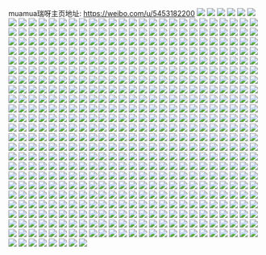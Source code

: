 muamua瑞呀主页地址: https://weibo.com/u/5453182200 
![](https://wx4.sinaimg.cn/mw2000/005X2ZNCly1h9isbuojctj31w02iohdt.jpg) 
![](https://wx4.sinaimg.cn/mw2000/005X2ZNCly1h9isbnrqhvj31v02hc7wi.jpg) 
![](https://wx4.sinaimg.cn/mw2000/005X2ZNCly1h9isbvxk11j31w02ionpd.jpg) 
![](https://wx4.sinaimg.cn/mw2000/005X2ZNCly1h9isbtkf81j32io1w0u0x.jpg) 
![](https://wx4.sinaimg.cn/mw2000/005X2ZNCly1h9isbqra9tj31pe29ukjl.jpg) 
![](https://wx4.sinaimg.cn/mw2000/005X2ZNCly1h9isbs3350j31w02ioqv5.jpg) 
![](https://wx4.sinaimg.cn/mw2000/005X2ZNCly1h8ubv9lin8j333z2bze83.jpg) 
![](https://wx4.sinaimg.cn/mw2000/005X2ZNCly1h8ubvdtwjij328i2zfnpm.jpg) 
![](https://wx4.sinaimg.cn/mw2000/005X2ZNCly1h8b138r4uuj31j32aoe81.jpg) 
![](https://wx4.sinaimg.cn/mw2000/005X2ZNCly1h8b13ail1tj31j32aohdt.jpg) 
![](https://wx4.sinaimg.cn/mw2000/005X2ZNCly1h8b13cclt3j31h027kb29.jpg) 
![](https://wx4.sinaimg.cn/mw2000/005X2ZNCly1h8b13dniczj31dg2284qp.jpg) 
![](https://wx4.sinaimg.cn/mw2000/005X2ZNCly1h8b13p1gj0j31j32aoe81.jpg) 
![](https://wx4.sinaimg.cn/mw2000/005X2ZNCly1h8b13nkk4wj31j32aob29.jpg) 
![](https://wx4.sinaimg.cn/mw2000/005X2ZNCly1h8b13iy2slj31j32ao7wh.jpg) 
![](https://wx4.sinaimg.cn/mw2000/005X2ZNCly1h8b136zpv3j31j32aonpd.jpg) 
![](https://wx4.sinaimg.cn/mw2000/005X2ZNCly1h8b13kqc9qj31j32aob29.jpg) 
![](https://wx4.sinaimg.cn/mw2000/005X2ZNCly1h8b13m6uzjj31j32ao4qp.jpg) 
![](https://wx4.sinaimg.cn/mw2000/005X2ZNCly1h8b13zasgij31j32aob29.jpg) 
![](https://wx4.sinaimg.cn/mw2000/005X2ZNCly1h8b13fed64j31j32aonpd.jpg) 
![](https://wx4.sinaimg.cn/mw2000/005X2ZNCly1h8b13h56ttj31j32aob29.jpg) 
![](https://wx4.sinaimg.cn/mw2000/005X2ZNCly1h8b13qmmmrj31j32aohdt.jpg) 
![](https://wx4.sinaimg.cn/mw2000/005X2ZNCly1h8b13s986ej31j32ao7wh.jpg) 
![](https://wx4.sinaimg.cn/mw2000/005X2ZNCly1h8b13u008sj31j32aohdt.jpg) 
![](https://wx4.sinaimg.cn/mw2000/005X2ZNCly1h8b13vouv0j31j32aohdt.jpg) 
![](https://wx4.sinaimg.cn/mw2000/005X2ZNCly1h8b13xcue3j31hu28tb29.jpg) 
![](https://wx4.sinaimg.cn/mw2000/005X2ZNCly1h8b11bxoayj31j32aohdt.jpg) 
![](https://wx4.sinaimg.cn/mw2000/005X2ZNCly1h8b11f1t52j31j32aob29.jpg) 
![](https://wx4.sinaimg.cn/mw2000/005X2ZNCly1h8b11dbtpoj31j32aoe81.jpg) 
![](https://wx4.sinaimg.cn/mw2000/005X2ZNCly1h8b117gbosj31j32aoe81.jpg) 
![](https://wx4.sinaimg.cn/mw2000/005X2ZNCly1h8b11ackoyj31bh1za1kx.jpg) 
![](https://wx4.sinaimg.cn/mw2000/005X2ZNCly1h8b11925y4j31j32aoe81.jpg) 
![](https://wx4.sinaimg.cn/mw2000/005X2ZNCly1h8b0zb2co6j31j32ao1kx.jpg) 
![](https://wx4.sinaimg.cn/mw2000/005X2ZNCly1h8b0zcwdf5j31j32ao1kx.jpg) 
![](https://wx4.sinaimg.cn/mw2000/005X2ZNCly1h8b0ze3tjxj31j32ao1kx.jpg) 
![](https://wx4.sinaimg.cn/mw2000/005X2ZNCly1h7hsu8kj0oj32io1w01ky.jpg) 
![](https://wx4.sinaimg.cn/mw2000/005X2ZNCly1h77zuzxk6kj31j32aoe81.jpg) 
![](https://wx4.sinaimg.cn/mw2000/005X2ZNCly1h77zuvqxhxj31j32aoe81.jpg) 
![](https://wx4.sinaimg.cn/mw2000/005X2ZNCly1h77zv2hza7j31j32ao0wk.jpg) 
![](https://wx4.sinaimg.cn/mw2000/005X2ZNCly1h77zv54uytj31j32aohdt.jpg) 
![](https://wx4.sinaimg.cn/mw2000/005X2ZNCly1h77zv3tphaj31ge26nu0x.jpg) 
![](https://wx4.sinaimg.cn/mw2000/005X2ZNCly1h77zv7eaukj31j32aodju.jpg) 
![](https://wx4.sinaimg.cn/mw2000/005X2ZNCly1h77zv9zvb0j31j32aoteo.jpg) 
![](https://wx4.sinaimg.cn/mw2000/005X2ZNCly1h77zv8mgddj31a01x1e81.jpg) 
![](https://wx4.sinaimg.cn/mw2000/005X2ZNCly1h77zvbdmkkj31j32ao0ys.jpg) 
![](https://wx4.sinaimg.cn/mw2000/005X2ZNCly1h77zuwvzrbj31j32aob29.jpg) 
![](https://wx4.sinaimg.cn/mw2000/005X2ZNCly1h6qt8iip7vj31j32aohdt.jpg) 
![](https://wx4.sinaimg.cn/mw2000/005X2ZNCly1h6qt8jvo80j31j32aohdt.jpg) 
![](https://wx4.sinaimg.cn/mw2000/005X2ZNCly1h6qt8vzudpj31j42andif.jpg) 
![](https://wx4.sinaimg.cn/mw2000/005X2ZNCly1h6qt8l9p6hj31j32ankjl.jpg) 
![](https://wx4.sinaimg.cn/mw2000/005X2ZNCly1h6qt8qdvvlj31j32aotaq.jpg) 
![](https://wx4.sinaimg.cn/mw2000/005X2ZNCly1h6qt8p2381j31j32aokjl.jpg) 
![](https://wx4.sinaimg.cn/mw2000/005X2ZNCly1h6qt8rkd2cj31j32aotb4.jpg) 
![](https://wx4.sinaimg.cn/mw2000/005X2ZNCly1h6qt8n9qopj31j32ao0uz.jpg) 
![](https://wx4.sinaimg.cn/mw2000/005X2ZNCly1h6qt8td52ij31j32aojtf.jpg) 
![](https://wx4.sinaimg.cn/mw2000/005X2ZNCly1h6lny00jh7j31w02iohdt.jpg) 
![](https://wx4.sinaimg.cn/mw2000/005X2ZNCly1h6lnxyjsbnj31w02ionpd.jpg) 
![](https://wx4.sinaimg.cn/mw2000/005X2ZNCly1h6lny19eakj31w02ioe81.jpg) 
![](https://wx4.sinaimg.cn/mw2000/005X2ZNCly1h6lny3s6uej31w02io79q.jpg) 
![](https://wx4.sinaimg.cn/mw2000/005X2ZNCly1h6lny2nr35j31w02io0vp.jpg) 
![](https://wx4.sinaimg.cn/mw2000/005X2ZNCly1h6lny52oglj31w02iohdt.jpg) 
![](https://wx4.sinaimg.cn/mw2000/005X2ZNCly1h6kl8txk6lj32dr36adl7.jpg) 
![](https://wx4.sinaimg.cn/mw2000/005X2ZNCly1h6kl8vvyvej32dr36agrh.jpg) 
![](https://wx4.sinaimg.cn/mw2000/005X2ZNCly1h6kl8y5n35j32dr36ax6q.jpg) 
![](https://wx4.sinaimg.cn/mw2000/005X2ZNCly1h6kl8rvtmrj32dr36awzk.jpg) 
![](https://wx4.sinaimg.cn/mw2000/005X2ZNCly1h6kl90te2yj32dr36aqv7.jpg) 
![](https://wx4.sinaimg.cn/mw2000/005X2ZNCly1h6kl93fx9cj32dr36ax6r.jpg) 
![](https://wx4.sinaimg.cn/mw2000/005X2ZNCly1h6kl94u8yzj31p829ngol.jpg) 
![](https://wx4.sinaimg.cn/mw2000/005X2ZNCly1h6kl964ym5j31w02iodio.jpg) 
![](https://wx4.sinaimg.cn/mw2000/005X2ZNCly1h6kl9793ftj32io1w07wh.jpg) 
![](https://wx4.sinaimg.cn/mw2000/005X2ZNCly1h6j6aw5vksj31hc0u0kd7.jpg) 
![](https://wx4.sinaimg.cn/mw2000/005X2ZNCly1h6j6avugw5j314l0mu0zw.jpg) 
![](https://wx4.sinaimg.cn/mw2000/005X2ZNCly1h6j6awfz00j31cl0rcthj.jpg) 
![](https://wx4.sinaimg.cn/mw2000/005X2ZNCly1h6j6awqvuxj317h0s2h16.jpg) 
![](https://wx4.sinaimg.cn/mw2000/005X2ZNCly1h65yo49jqjj30u014040t.jpg) 
![](https://wx4.sinaimg.cn/mw2000/005X2ZNCly1h65yo69pxnj30u0140gna.jpg) 
![](https://wx4.sinaimg.cn/mw2000/005X2ZNCly1h65yo4vtjnj30u0140tb5.jpg) 
![](https://wx4.sinaimg.cn/mw2000/005X2ZNCly1h65yo5brscj30u0140gq8.jpg) 
![](https://wx4.sinaimg.cn/mw2000/005X2ZNCly1h65yo399c7j30u0140q7i.jpg) 
![](https://wx4.sinaimg.cn/mw2000/005X2ZNCly1h65yo5qjtnj30u0140t9v.jpg) 
![](https://wx4.sinaimg.cn/mw2000/005X2ZNCly1h5v1e29be7j31sc2dshdu.jpg) 
![](https://wx4.sinaimg.cn/mw2000/005X2ZNCly1h5v1dqiohbj32ai3204qs.jpg) 
![](https://wx4.sinaimg.cn/mw2000/005X2ZNCly1h5v1djx5bqj32d935s1kz.jpg) 
![](https://wx4.sinaimg.cn/mw2000/005X2ZNCly1h5v1doccmjj32dc35sqv7.jpg) 
![](https://wx4.sinaimg.cn/mw2000/005X2ZNCly1h5v1dmxhdej32c0340qv9.jpg) 
![](https://wx4.sinaimg.cn/mw2000/005X2ZNCly1h5v1dgf9mfj32dd35se83.jpg) 
![](https://wx4.sinaimg.cn/mw2000/005X2ZNCly1h5v1dtblz4j32c0340x6r.jpg) 
![](https://wx4.sinaimg.cn/mw2000/005X2ZNCly1h5l0zlvlsij30yi22oqts.jpg) 
![](https://wx4.sinaimg.cn/mw2000/005X2ZNCly1h5b0nbr4i6j32c0340hdx.jpg) 
![](https://wx4.sinaimg.cn/mw2000/005X2ZNCly1h5b0np25s8j32c0340b2d.jpg) 
![](https://wx4.sinaimg.cn/mw2000/005X2ZNCly1h5b0neql58j32c03404qt.jpg) 
![](https://wx4.sinaimg.cn/mw2000/005X2ZNCly1h5b0nlygknj32dc35snpg.jpg) 
![](https://wx4.sinaimg.cn/mw2000/005X2ZNCly1h5b0o0tlzhj32c03401l0.jpg) 
![](https://wx4.sinaimg.cn/mw2000/005X2ZNCly1h5b0ni5uxqj32dc35sqv8.jpg) 
![](https://wx4.sinaimg.cn/mw2000/005X2ZNCly1h5b0nv98p4j32c0340qv9.jpg) 
![](https://wx4.sinaimg.cn/mw2000/005X2ZNCly1h5b0ny38rdj32c0340kjp.jpg) 
![](https://wx4.sinaimg.cn/mw2000/005X2ZNCly1h5b0nrzxetj32c0340b2d.jpg) 
![](https://wx4.sinaimg.cn/mw2000/005X2ZNCly1h4ypovda20j31zl2zd1ky.jpg) 
![](https://wx4.sinaimg.cn/mw2000/005X2ZNCly1h4ypozjfc6j323w35s7wi.jpg) 
![](https://wx4.sinaimg.cn/mw2000/005X2ZNCly1h4ypotjka7j31vq2tj1ky.jpg) 
![](https://wx4.sinaimg.cn/mw2000/005X2ZNCly1h4yppeug1ej323w35snpe.jpg) 
![](https://wx4.sinaimg.cn/mw2000/005X2ZNCly1h4ypopt8f9j323w35sb2a.jpg) 
![](https://wx4.sinaimg.cn/mw2000/005X2ZNCly1h4yppusb5sj323w35skjm.jpg) 
![](https://wx4.sinaimg.cn/mw2000/005X2ZNCly1h4yppbuv01j323w35snpe.jpg) 
![](https://wx4.sinaimg.cn/mw2000/005X2ZNCly1h4ypoxjq8nj323w35skjm.jpg) 
![](https://wx4.sinaimg.cn/mw2000/005X2ZNCly1h4ypq8qn4uj323w35snpe.jpg) 
![](https://wx4.sinaimg.cn/mw2000/005X2ZNCly1h44hjm299rj32c0340hdv.jpg) 
![](https://wx4.sinaimg.cn/mw2000/005X2ZNCly1h44hjuknnzj32c03407wj.jpg) 
![](https://wx4.sinaimg.cn/mw2000/005X2ZNCly1h44hjsjudpj32c03401l0.jpg) 
![](https://wx4.sinaimg.cn/mw2000/005X2ZNCly1h44hjyamnwj32c0340e83.jpg) 
![](https://wx4.sinaimg.cn/mw2000/005X2ZNCly1h44hjp9g4rj32c033yx6r.jpg) 
![](https://wx4.sinaimg.cn/mw2000/005X2ZNCly1h44hk4gha0j32c0340b2b.jpg) 
![](https://wx4.sinaimg.cn/mw2000/005X2ZNCly1h44hk6u25kj32c0340hdu.jpg) 
![](https://wx4.sinaimg.cn/mw2000/005X2ZNCly1h44hk1hvyfj32c0340hdw.jpg) 
![](https://wx4.sinaimg.cn/mw2000/005X2ZNCly1h44hk8fcw8j32c0340e82.jpg) 
![](https://wx4.sinaimg.cn/mw2000/005X2ZNCly1h1jknogvmvj32c03404qt.jpg) 
![](https://wx4.sinaimg.cn/mw2000/005X2ZNCly1h1jknqy5obj32c0340u10.jpg) 
![](https://wx4.sinaimg.cn/mw2000/005X2ZNCly1h1jkntcyg6j32c0340u10.jpg) 
![](https://wx4.sinaimg.cn/mw2000/005X2ZNCly1h1jknvpb8uj32c0340u10.jpg) 
![](https://wx4.sinaimg.cn/mw2000/005X2ZNCly1h0ywqmk227j323g3551kz.jpg) 
![](https://wx4.sinaimg.cn/mw2000/005X2ZNCly1h0ywqoq1e9j322w34aqv6.jpg) 
![](https://wx4.sinaimg.cn/mw2000/005X2ZNCly1h0c7hfmngvj323w35sb2a.jpg) 
![](https://wx4.sinaimg.cn/mw2000/005X2ZNCly1h0c7hh67drj323w35s4qq.jpg) 
![](https://wx4.sinaimg.cn/mw2000/005X2ZNCly1h0c7hpr6lwj322c33g4qq.jpg) 
![](https://wx4.sinaimg.cn/mw2000/005X2ZNCly1h0c7hkd75zj323w35s7wi.jpg) 
![](https://wx4.sinaimg.cn/mw2000/005X2ZNCly1h0c7hmb3vfj323w35skjm.jpg) 
![](https://wx4.sinaimg.cn/mw2000/005X2ZNCly1h0c7ho7hkwj323w35se82.jpg) 
![](https://wx4.sinaimg.cn/mw2000/005X2ZNCly1h0c7hrc8eej323w35su0x.jpg) 
![](https://wx4.sinaimg.cn/mw2000/005X2ZNCly1h0c7ht611wj323w35s1ky.jpg) 
![](https://wx4.sinaimg.cn/mw2000/005X2ZNCly1h0c7huwmg0j323w35s1ky.jpg) 
![](https://wx4.sinaimg.cn/mw2000/005X2ZNCly1gyi2r9j34nj30yi22o1kx.jpg) 
![](https://wx4.sinaimg.cn/mw2000/005X2ZNCly1gyi2ra3rwhj30yi22oawj.jpg) 
![](https://wx4.sinaimg.cn/mw2000/005X2ZNCly1gx907cyiqkj31s60u0qag.jpg) 
![](https://wx4.sinaimg.cn/mw2000/005X2ZNCly1gvozgnix3cj62c0340hdu02.jpg) 
![](https://wx4.sinaimg.cn/mw2000/005X2ZNCly1gvozj8b61oj62c0340qv602.jpg) 
![](https://wx4.sinaimg.cn/mw2000/005X2ZNCly1gvozhfnab8j62c0340npi02.jpg) 
![](https://wx4.sinaimg.cn/mw2000/005X2ZNCly1gvozhs6s31j62c0340x6q02.jpg) 
![](https://wx4.sinaimg.cn/mw2000/005X2ZNCly1gvozki93xsj62c03401kz02.jpg) 
![](https://wx4.sinaimg.cn/mw2000/005X2ZNCly1gvozir9b7dj62c0340x6q02.jpg) 
![](https://wx4.sinaimg.cn/mw2000/005X2ZNCly1gvozjofgr3j62c03404qr02.jpg) 
![](https://wx4.sinaimg.cn/mw2000/005X2ZNCly1gvozi54mo4j629y31ae8202.jpg) 
![](https://wx4.sinaimg.cn/mw2000/005X2ZNCly1gvozkbtcnnj62c03404qr02.jpg) 
![](https://wx4.sinaimg.cn/mw2000/005X2ZNCly1gvozjy0485j62c03401kz02.jpg) 
![](https://wx4.sinaimg.cn/mw2000/005X2ZNCly1gvozg3dfxij61es1vo4a502.jpg) 
![](https://wx4.sinaimg.cn/mw2000/005X2ZNCly1gvozg17z06j61es1vonkr02.jpg) 
![](https://wx4.sinaimg.cn/mw2000/005X2ZNCly1gvozg4hmv4j61es1vogsf02.jpg) 
![](https://wx4.sinaimg.cn/mw2000/005X2ZNCly1gvozehhmefj62c0340kjn02.jpg) 
![](https://wx4.sinaimg.cn/mw2000/005X2ZNCly1gvozesmwe8j62c0340hdv02.jpg) 
![](https://wx4.sinaimg.cn/mw2000/005X2ZNCly1gvozflihunj62c0340hdv02.jpg) 
![](https://wx4.sinaimg.cn/mw2000/005X2ZNCly1gvozfuzc5kj61es1votu702.jpg) 
![](https://wx4.sinaimg.cn/mw2000/005X2ZNCly1gvozf5sxtnj62c0340e8302.jpg) 
![](https://wx4.sinaimg.cn/mw2000/005X2ZNCly1gvozfqnmr3j61es1vottu02.jpg) 
![](https://wx4.sinaimg.cn/mw2000/005X2ZNCly1gvozfno6pxj61es1vok1j02.jpg) 
![](https://wx4.sinaimg.cn/mw2000/005X2ZNCly1gvozg7jx2yj61es1vo1e302.jpg) 
![](https://wx4.sinaimg.cn/mw2000/005X2ZNCly1gvelcvdupaj60u01s6n8x02.jpg) 
![](https://wx4.sinaimg.cn/mw2000/005X2ZNCly1gvbcwas3x6j60u012hq8802.jpg) 
![](https://wx4.sinaimg.cn/mw2000/005X2ZNCly1gv9awlx1cfj60u01s67a602.jpg) 
![](https://wx4.sinaimg.cn/mw2000/005X2ZNCly1gv9awca8i7j60ot1ectea02.jpg) 
![](https://wx4.sinaimg.cn/mw2000/005X2ZNCly1gv3mpsg127j60rh0pqdjt02.jpg) 
![](https://wx4.sinaimg.cn/mw2000/005X2ZNCly1gv3mpurxk4j60oe0npwj602.jpg) 
![](https://wx4.sinaimg.cn/mw2000/005X2ZNCly1guwnk9o3izj612w1fue3o02.jpg) 
![](https://wx4.sinaimg.cn/mw2000/005X2ZNCly1guwnl0fjhlj62c0340b2b02.jpg) 
![](https://wx4.sinaimg.cn/mw2000/005X2ZNCly1guwnls7ldbj61rq2cye8202.jpg) 
![](https://wx4.sinaimg.cn/mw2000/005X2ZNCly1guwnkn9aa1j62c0340hdv02.jpg) 
![](https://wx4.sinaimg.cn/mw2000/005X2ZNCly1guwnlh1adpj61es1voe8102.jpg) 
![](https://wx4.sinaimg.cn/mw2000/005X2ZNCly1guwnlbfan3j62c0340e8302.jpg) 
![](https://wx4.sinaimg.cn/mw2000/005X2ZNCly1guwnm164ilj31nq27n1ky.jpg) 
![](https://wx4.sinaimg.cn/mw2000/005X2ZNCly1guwnkq0y3vj60wv17th4102.jpg) 
![](https://wx4.sinaimg.cn/mw2000/005X2ZNCly1gukxtbdlzzj60qi1bldm502.jpg) 
![](https://wx4.sinaimg.cn/mw2000/005X2ZNCly1gujxp8y967j623y35se8102.jpg) 
![](https://wx4.sinaimg.cn/mw2000/005X2ZNCly1gujxpejqwgj623y35s7wh02.jpg) 
![](https://wx4.sinaimg.cn/mw2000/005X2ZNCly1gujxpgqfroj621631mb2902.jpg) 
![](https://wx4.sinaimg.cn/mw2000/005X2ZNCly1gujxpbn4fdj323y35s4qp.jpg) 
![](https://wx4.sinaimg.cn/mw2000/005X2ZNCly1gujxoxaf99j61vv2to4qp02.jpg) 
![](https://wx4.sinaimg.cn/mw2000/005X2ZNCly1gujxojw1ecj623y35snpd02.jpg) 
![](https://wx4.sinaimg.cn/mw2000/005X2ZNCly1gujxoptjj2j623y35sx6p02.jpg) 
![](https://wx4.sinaimg.cn/mw2000/005X2ZNCly1gujxosginmj61w52u4hdt02.jpg) 
![](https://wx4.sinaimg.cn/mw2000/005X2ZNCly1gujxov3xnhj61yp2xyqv502.jpg) 
![](https://wx4.sinaimg.cn/mw2000/005X2ZNCly1gujxoeprtaj623y35sx6p02.jpg) 
![](https://wx4.sinaimg.cn/mw2000/005X2ZNCly1gujxobnhmmj335s23ynpd.jpg) 
![](https://wx4.sinaimg.cn/mw2000/005X2ZNCly1gujxohlc2pj623y35s1ky02.jpg) 
![](https://wx4.sinaimg.cn/mw2000/005X2ZNCly1gujxo8t6whj622e35sx6u02.jpg) 
![](https://wx4.sinaimg.cn/mw2000/005X2ZNCly1gujxp09t2fj623y35snpd02.jpg) 
![](https://wx4.sinaimg.cn/mw2000/005X2ZNCly1gujxp48ig0j623y35sqv502.jpg) 
![](https://wx4.sinaimg.cn/mw2000/005X2ZNCly1gujxp68j9nj61l526xkeo02.jpg) 
![](https://wx4.sinaimg.cn/mw2000/005X2ZNCly1gujxolsf8ij61v02se7wh02.jpg) 
![](https://wx4.sinaimg.cn/mw2000/005X2ZNCly1gujxp7g1bhj61p02jf1kx02.jpg) 
![](https://wx4.sinaimg.cn/mw2000/005X2ZNCly1gudued1ns5j623y35snpe02.jpg) 
![](https://wx4.sinaimg.cn/mw2000/005X2ZNCly1gudue7nbyrj623y35s7wi02.jpg) 
![](https://wx4.sinaimg.cn/mw2000/005X2ZNCly1gudue2mq8sj623y35su0y02.jpg) 
![](https://wx4.sinaimg.cn/mw2000/005X2ZNCly1gudueoe6g6j623y35su0x02.jpg) 
![](https://wx4.sinaimg.cn/mw2000/005X2ZNCly1gudueitrftj623y35sx6p02.jpg) 
![](https://wx4.sinaimg.cn/mw2000/005X2ZNCly1gudueqv9fuj61r02me7wh02.jpg) 
![](https://wx4.sinaimg.cn/mw2000/005X2ZNCly1gu6s40tiktj60u01s615302.jpg) 
![](https://wx4.sinaimg.cn/mw2000/005X2ZNCly1gtvn08m1s9j62g01mo1kx02.jpg) 
![](https://wx4.sinaimg.cn/mw2000/005X2ZNCly1gtvn09r5brj62mq1r67wh02.jpg) 
![](https://wx4.sinaimg.cn/mw2000/005X2ZNCly1gtvn0b5pecj62su1v8b2902.jpg) 
![](https://wx4.sinaimg.cn/mw2000/005X2ZNCly1gtvn0lhpfkj31vc2t2b29.jpg) 
![](https://wx4.sinaimg.cn/mw2000/005X2ZNCly1gtvn0cq7n9j62yq1z4kjl02.jpg) 
![](https://wx4.sinaimg.cn/mw2000/005X2ZNCly1gtvn0vxrnrj61py2kyb2902.jpg) 
![](https://wx4.sinaimg.cn/mw2000/005X2ZNCly1gtvn0fzs8wj62ya1yukjl02.jpg) 
![](https://wx4.sinaimg.cn/mw2000/005X2ZNCly1gtvn0hef3hj62qo1tsb2902.jpg) 
![](https://wx4.sinaimg.cn/mw2000/005X2ZNCly1gtvn0muqiij62nk1rob2902.jpg) 
![](https://wx4.sinaimg.cn/mw2000/005X2ZNCly1gtvn0ipbskj62uy1wme8102.jpg) 
![](https://wx4.sinaimg.cn/mw2000/005X2ZNCly1gtvn0jrk7hj62h41ne1kx02.jpg) 
![](https://wx4.sinaimg.cn/mw2000/005X2ZNCly1gtvn0ob1fwj62u21w0b2902.jpg) 
![](https://wx4.sinaimg.cn/mw2000/005X2ZNCly1gtvn0pto7qj62z01zchdt02.jpg) 
![](https://wx4.sinaimg.cn/mw2000/005X2ZNCly1gtvn0e5vuhj62y61ysnpd02.jpg) 
![](https://wx4.sinaimg.cn/mw2000/005X2ZNCly1gtvn0t4shmj62v01wokjl02.jpg) 
![](https://wx4.sinaimg.cn/mw2000/005X2ZNCly1gtvn0ug59cj62q41teb2902.jpg) 
![](https://wx4.sinaimg.cn/mw2000/005X2ZNCly1gtvn0xp5ofj631o212qv502.jpg) 
![](https://wx4.sinaimg.cn/mw2000/005X2ZNCly1gtvn0rja6nj62vy1xae8102.jpg) 
![](https://wx4.sinaimg.cn/mw2000/005X2ZNCly1gtt56igte6j635s23yqvd02.jpg) 
![](https://wx4.sinaimg.cn/mw2000/005X2ZNCly1gtt55yh5smj623y35su0y02.jpg) 
![](https://wx4.sinaimg.cn/mw2000/005X2ZNCly1gtt560nl45j623y35snpf02.jpg) 
![](https://wx4.sinaimg.cn/mw2000/005X2ZNCly1gtt56auwaej623y35sqv702.jpg) 
![](https://wx4.sinaimg.cn/mw2000/005X2ZNCly1gtt56ea197j622p33xu0y02.jpg) 
![](https://wx4.sinaimg.cn/mw2000/005X2ZNCly1gtt567tms6j623x35rnpl02.jpg) 
![](https://wx4.sinaimg.cn/mw2000/005X2ZNCly1gtt03irijzj60u02be12f02.jpg) 
![](https://wx4.sinaimg.cn/mw2000/005X2ZNCly1gtqrlgcc7bj623y35sx6p02.jpg) 
![](https://wx4.sinaimg.cn/mw2000/005X2ZNCly1gtqrlil6i7j623y35sx6p02.jpg) 
![](https://wx4.sinaimg.cn/mw2000/005X2ZNCly1gtqrlkavq9j623y35su0x02.jpg) 
![](https://wx4.sinaimg.cn/mw2000/005X2ZNCly1gtqrlm5sh3j623y35su0x02.jpg) 
![](https://wx4.sinaimg.cn/mw2000/005X2ZNCly1gtqrlo9jqej623y35snpd02.jpg) 
![](https://wx4.sinaimg.cn/mw2000/005X2ZNCly1gtqrlpo95rj623y35su0x02.jpg) 
![](https://wx4.sinaimg.cn/mw2000/005X2ZNCly1gtqrlr5kwoj623y35sqv502.jpg) 
![](https://wx4.sinaimg.cn/mw2000/005X2ZNCly1gtqrlspc4rj623y35su0x02.jpg) 
![](https://wx4.sinaimg.cn/mw2000/005X2ZNCly1gtqrlu9p9gj623y35su0x02.jpg) 
![](https://wx4.sinaimg.cn/mw2000/005X2ZNCly1gtqrlw95nnj623y35sqv502.jpg) 
![](https://wx4.sinaimg.cn/mw2000/005X2ZNCly1gtqrlzqrxbj623y35sb2a02.jpg) 
![](https://wx4.sinaimg.cn/mw2000/005X2ZNCly1gtqrlxla0xj623y35shdt02.jpg) 
![](https://wx4.sinaimg.cn/mw2000/005X2ZNCly1gtqrm1iahyj623y35s7wi02.jpg) 
![](https://wx4.sinaimg.cn/mw2000/005X2ZNCly1gtqrm6plhjj623y35skjl02.jpg) 
![](https://wx4.sinaimg.cn/mw2000/005X2ZNCly1gtqrm3y8hej623y35sx6p02.jpg) 
![](https://wx4.sinaimg.cn/mw2000/005X2ZNCly1gtotezecfvj623y35s4qq02.jpg) 
![](https://wx4.sinaimg.cn/mw2000/005X2ZNCly1gtot96aoc3j60u01s6n4j02.jpg) 
![](https://wx4.sinaimg.cn/mw2000/005X2ZNCly1gtfps9uccdj61fg28g4iv02.jpg) 
![](https://wx4.sinaimg.cn/mw2000/005X2ZNCly1gtfpsai99yj61fr27g1au02.jpg) 
![](https://wx4.sinaimg.cn/mw2000/005X2ZNCly1gtfpsbwfo5j61d6278tor02.jpg) 
![](https://wx4.sinaimg.cn/mw2000/005X2ZNCly1gtfpsb9vxgj61gb1y2h0c02.jpg) 
![](https://wx4.sinaimg.cn/mw2000/005X2ZNCly1gtfpsdc2r6j61t22sb7vh02.jpg) 
![](https://wx4.sinaimg.cn/mw2000/005X2ZNCly1gtfpsj6hfyj61i92exqv502.jpg) 
![](https://wx4.sinaimg.cn/mw2000/005X2ZNCly1gtfaaa91muj60u01s6n4d02.jpg) 
![](https://wx4.sinaimg.cn/mw2000/005X2ZNCly1gtfaaanpu6j60u01s6dnd02.jpg) 
![](https://wx4.sinaimg.cn/mw2000/005X2ZNCly1gtfaab4za7j60u01s647f02.jpg) 
![](https://wx4.sinaimg.cn/mw2000/005X2ZNCly1gtfaabk38zj60u01s611d02.jpg) 
![](https://wx4.sinaimg.cn/mw2000/005X2ZNCly1gsxoo1w91uj30u01s6dps.jpg) 
![](https://wx4.sinaimg.cn/mw2000/005X2ZNCly1gsnosj8bi3j30u01t0qba.jpg) 
![](https://wx4.sinaimg.cn/mw2000/005X2ZNCly1gsnosjuha6j30u05234q4.jpg) 
![](https://wx4.sinaimg.cn/mw2000/005X2ZNCly1gshhw26r5ej30qo0knq48.jpg) 
![](https://wx4.sinaimg.cn/mw2000/005X2ZNCly1gshhw2kpk7j30ql182dkv.jpg) 
![](https://wx4.sinaimg.cn/mw2000/005X2ZNCly1gsb8yki45rj30u01s6tj8.jpg) 
![](https://wx4.sinaimg.cn/mw2000/005X2ZNCly1gs7huwt4fpj30u01s64jd.jpg) 
![](https://wx4.sinaimg.cn/mw2000/005X2ZNCly1gs2eiffjx9j30u01s616v.jpg) 
![](https://wx4.sinaimg.cn/mw2000/005X2ZNCly1grzm8da1onj30u01s6109.jpg) 
![](https://wx4.sinaimg.cn/mw2000/005X2ZNCly1grygxl0mp0j30hn0puq50.jpg) 
![](https://wx4.sinaimg.cn/mw2000/005X2ZNCly1gryg79c2gjj30xh1ai48e.jpg) 
![](https://wx4.sinaimg.cn/mw2000/005X2ZNCly1gryg7j7j4qj32dc35sb2d.jpg) 
![](https://wx4.sinaimg.cn/mw2000/005X2ZNCly1gryga6qv05j31zr3097wj.jpg) 
![](https://wx4.sinaimg.cn/mw2000/005X2ZNCly1grygahg61sj32dc35sqv8.jpg) 
![](https://wx4.sinaimg.cn/mw2000/005X2ZNCly1gry0nsu05wj30u01hc7uq.jpg) 
![](https://wx4.sinaimg.cn/mw2000/005X2ZNCly1grxz002p2qj30u01s6qle.jpg) 
![](https://wx4.sinaimg.cn/mw2000/005X2ZNCly1grxz01055rj30u01s67g5.jpg) 
![](https://wx4.sinaimg.cn/mw2000/005X2ZNCly1grtvlo1hm1j30qo0lsju5.jpg) 
![](https://wx4.sinaimg.cn/mw2000/005X2ZNCly1grlp4gjym6j32c0340hdy.jpg) 
![](https://wx4.sinaimg.cn/mw2000/005X2ZNCly1grlp5bmas0j32c03404qs.jpg) 
![](https://wx4.sinaimg.cn/mw2000/005X2ZNCly1grlp5zasegj32c0340kjo.jpg) 
![](https://wx4.sinaimg.cn/mw2000/005X2ZNCly1grlnyd46ccj30va0hmwnv.jpg) 
![](https://wx4.sinaimg.cn/mw2000/005X2ZNCly1grbavdv4iej30u01s6gw8.jpg) 
![](https://wx4.sinaimg.cn/mw2000/005X2ZNCly1gr665ccaegj61641gub2902.jpg) 
![](https://wx4.sinaimg.cn/mw2000/005X2ZNCly1gr6645ubjwj32dc35shdw.jpg) 
![](https://wx4.sinaimg.cn/mw2000/005X2ZNCly1gr5iqq8cz0j30nk1ecdmd.jpg) 
![](https://wx4.sinaimg.cn/mw2000/005X2ZNCly1gr376sl5fej30u02dfarl.jpg) 
![](https://wx4.sinaimg.cn/mw2000/005X2ZNCly1gqxgb69ogej31jk20xnpd.jpg) 
![](https://wx4.sinaimg.cn/mw2000/005X2ZNCly1gqxgbapm65j31jk1jkb29.jpg) 
![](https://wx4.sinaimg.cn/mw2000/005X2ZNCly1gqxgbe5gnlj31jk1jj7wh.jpg) 
![](https://wx4.sinaimg.cn/mw2000/005X2ZNCly1gqrlzri48aj339c4cghdv.jpg) 
![](https://wx4.sinaimg.cn/mw2000/005X2ZNCly1gqqis4zky9j30f0313dp2.jpg) 
![](https://wx4.sinaimg.cn/mw2000/005X2ZNCly1gqoyx51tuvj30u01s6jwk.jpg) 
![](https://wx4.sinaimg.cn/mw2000/005X2ZNCly1gqowgb6hpxj30u01s6au0.jpg) 
![](https://wx4.sinaimg.cn/mw2000/005X2ZNCly1gqgo3f3wf1j30qo0aa75b.jpg) 
![](https://wx4.sinaimg.cn/mw2000/005X2ZNCly1gqgo3eput2j30qo0pctbx.jpg) 
![](https://wx4.sinaimg.cn/mw2000/005X2ZNCly1gqg1vmpwmgj30qo0aw75j.jpg) 
![](https://wx4.sinaimg.cn/mw2000/005X2ZNCly1gqg1wm04e1j30qo07g74z.jpg) 
![](https://wx4.sinaimg.cn/mw2000/005X2ZNCly1gqg1wybofbj30k00mnglz.jpg) 
![](https://wx4.sinaimg.cn/mw2000/005X2ZNCly1gqebpfno51j30sg0sgdkn.jpg) 
![](https://wx4.sinaimg.cn/mw2000/005X2ZNCly1gqebpi4ovvj31401hce81.jpg) 
![](https://wx4.sinaimg.cn/mw2000/005X2ZNCly1gqc9m241vhj30qn13w77o.jpg) 
![](https://wx4.sinaimg.cn/mw2000/005X2ZNCly1gqc9mo9intj30qo0dejs8.jpg) 
![](https://wx4.sinaimg.cn/mw2000/005X2ZNCly1gqbhhcblr3j32c0340u10.jpg) 
![](https://wx4.sinaimg.cn/mw2000/005X2ZNCly1gqbhhpnbynj32c0340kjo.jpg) 
![](https://wx4.sinaimg.cn/mw2000/005X2ZNCly1gqbhi9hturj32c0340qv8.jpg) 
![](https://wx4.sinaimg.cn/mw2000/005X2ZNCly1gqbhidf2j2j31e01w07wh.jpg) 
![](https://wx4.sinaimg.cn/mw2000/005X2ZNCly1gqbh4tqxqbj32c0340qv8.jpg) 
![](https://wx4.sinaimg.cn/mw2000/005X2ZNCly1gqbhiig841j31gq1tc4qp.jpg) 
![](https://wx4.sinaimg.cn/mw2000/005X2ZNCly1gqbgb2b1x7j32dc35se84.jpg) 
![](https://wx4.sinaimg.cn/mw2000/005X2ZNCly1gqbgfefivtj32dc35snpg.jpg) 
![](https://wx4.sinaimg.cn/mw2000/005X2ZNCly1gqbgbm5mtfj32dc35se84.jpg) 
![](https://wx4.sinaimg.cn/mw2000/005X2ZNCly1gqbgcf79nkj32dc35sqv8.jpg) 
![](https://wx4.sinaimg.cn/mw2000/005X2ZNCly1gqbgzz7tdoj32dc35sx6s.jpg) 
![](https://wx4.sinaimg.cn/mw2000/005X2ZNCly1gqbgdafue2j32dc35skjo.jpg) 
![](https://wx4.sinaimg.cn/mw2000/005X2ZNCly1gqbgep07faj32dc35se84.jpg) 
![](https://wx4.sinaimg.cn/mw2000/005X2ZNCly1gqbgh4mhz6j32dc35s4qs.jpg) 
![](https://wx4.sinaimg.cn/mw2000/005X2ZNCly1gqbgzjw19xj31zr3097wj.jpg) 
![](https://wx4.sinaimg.cn/mw2000/005X2ZNCly1gqbgdx88o0j32dc35sqv8.jpg) 
![](https://wx4.sinaimg.cn/mw2000/005X2ZNCly1gqbgg0pcf0j32dc35su10.jpg) 
![](https://wx4.sinaimg.cn/mw2000/005X2ZNCly1gqbh0g43oaj32dc35sb2d.jpg) 
![](https://wx4.sinaimg.cn/mw2000/005X2ZNCly1gqbffqcc1wj32dc35sb2c.jpg) 
![](https://wx4.sinaimg.cn/mw2000/005X2ZNCly1gqbfgzywnaj32dc35sb2c.jpg) 
![](https://wx4.sinaimg.cn/mw2000/005X2ZNCly1gqbfgggy2kj32dc35se84.jpg) 
![](https://wx4.sinaimg.cn/mw2000/005X2ZNCly1gq9oaxygzcj30u01s6tvc.jpg) 
![](https://wx4.sinaimg.cn/mw2000/005X2ZNCly1gq9ob18jsyj30u01s6x16.jpg) 
![](https://wx4.sinaimg.cn/mw2000/005X2ZNCly1gq9ob3cy0kj30u01s61f3.jpg) 
![](https://wx4.sinaimg.cn/mw2000/005X2ZNCly1gq9ob58jhbj30u01s61dr.jpg) 
![](https://wx4.sinaimg.cn/mw2000/005X2ZNCly1gq9n4qboz1j30u01s6wrv.jpg) 
![](https://wx4.sinaimg.cn/mw2000/005X2ZNCly1gq4grinljsj31og2ioe82.jpg) 
![](https://wx4.sinaimg.cn/mw2000/005X2ZNCly1gq4gruu7bbj31og2io7wi.jpg) 
![](https://wx4.sinaimg.cn/mw2000/005X2ZNCly1gq4gsapp58j31og2ioe82.jpg) 
![](https://wx4.sinaimg.cn/mw2000/005X2ZNCly1gq4gsnxj99j31og2ionpd.jpg) 
![](https://wx4.sinaimg.cn/mw2000/005X2ZNCly1gq39jh8kruj32c03407wm.jpg) 
![](https://wx4.sinaimg.cn/mw2000/005X2ZNCly1gq39julovhj32bz33zqv9.jpg) 
![](https://wx4.sinaimg.cn/mw2000/005X2ZNCly1gq39k7g6hqj32c03407wm.jpg) 
![](https://wx4.sinaimg.cn/mw2000/005X2ZNCly1gq39kl9uxbj32bz3407wm.jpg) 
![](https://wx4.sinaimg.cn/mw2000/005X2ZNCly1gq39j1daabj31n723qe82.jpg) 
![](https://wx4.sinaimg.cn/mw2000/005X2ZNCly1gq39l0k73qj32c03404qu.jpg) 
![](https://wx4.sinaimg.cn/mw2000/005X2ZNCly1gq252o0qqrj30qo0towhm.jpg) 
![](https://wx4.sinaimg.cn/mw2000/005X2ZNCly1gq252pab2jj30qo1aqjvu.jpg) 
![](https://wx4.sinaimg.cn/mw2000/005X2ZNCly1gq252qg7rkj30qo0limzq.jpg) 
![](https://wx4.sinaimg.cn/mw2000/005X2ZNCly1gq1yxc7xkqj30u01s6aky.jpg) 
![](https://wx4.sinaimg.cn/mw2000/005X2ZNCly1gpzajsgdjnj30qo03umxh.jpg) 
![](https://wx4.sinaimg.cn/mw2000/005X2ZNCly1gpzakg20jsj30ql0jo413.jpg) 
![](https://wx4.sinaimg.cn/mw2000/005X2ZNCly1gpypkzw0juj30u00cgq4z.jpg) 
![](https://wx4.sinaimg.cn/mw2000/005X2ZNCly1gpymimsz7sj31hp2ga7wj.jpg) 
![](https://wx4.sinaimg.cn/mw2000/005X2ZNCly1gpvc35p1l7j30qo0r576q.jpg) 
![](https://wx4.sinaimg.cn/mw2000/005X2ZNCly1gpva7eh1m8j30u01s6nem.jpg) 
![](https://wx4.sinaimg.cn/mw2000/005X2ZNCly1gptxy09j4lj30qo0p740g.jpg) 
![](https://wx4.sinaimg.cn/mw2000/005X2ZNCly1gpstdfh0q9j30u01s6k4v.jpg) 
![](https://wx4.sinaimg.cn/mw2000/005X2ZNCly1gpslwokp6ij30u01s617t.jpg) 
![](https://wx4.sinaimg.cn/mw2000/005X2ZNCly1gpslwp72ozj30u01s6wpr.jpg) 
![](https://wx4.sinaimg.cn/mw2000/005X2ZNCly1gpsa3x8vm1j30u01s6e7q.jpg) 
![](https://wx4.sinaimg.cn/mw2000/005X2ZNCly1gpqnw80jwwj30qo1gvahl.jpg) 
![](https://wx4.sinaimg.cn/mw2000/005X2ZNCly1gpqnw9i6ydj31gm2iodmi.jpg) 
![](https://wx4.sinaimg.cn/mw2000/005X2ZNCly1gpqnwapznej30rn1magss.jpg) 
![](https://wx4.sinaimg.cn/mw2000/005X2ZNCly1gpqnwdp3x4j31d92rjts6.jpg) 
![](https://wx4.sinaimg.cn/mw2000/005X2ZNCly1gpqnwljwgcj31jk2bcu0x.jpg) 
![](https://wx4.sinaimg.cn/mw2000/005X2ZNCly1gpqnwq5ypej31gw0s4x0s.jpg) 
![](https://wx4.sinaimg.cn/mw2000/005X2ZNCly1gpqnwrlxd0j30u01hcq77.jpg) 
![](https://wx4.sinaimg.cn/mw2000/005X2ZNCly1gpqnwtseorj30u0190gv3.jpg) 
![](https://wx4.sinaimg.cn/mw2000/005X2ZNCly1gpqnwuxuhpj30mh0u00v2.jpg) 
![](https://wx4.sinaimg.cn/mw2000/005X2ZNCly1gpqnwvsvzpj30u01hegpt.jpg) 
![](https://wx4.sinaimg.cn/mw2000/005X2ZNCly1gpqnwwsu3bj30u01910xv.jpg) 
![](https://wx4.sinaimg.cn/mw2000/005X2ZNCly1gpqnwyumjej30u0140k1u.jpg) 
![](https://wx4.sinaimg.cn/mw2000/005X2ZNCly1gpqdxv0c73j31bk0oynii.jpg) 
![](https://wx4.sinaimg.cn/mw2000/005X2ZNCly1gpqdxr8w9vj31dk0o0kd2.jpg) 
![](https://wx4.sinaimg.cn/mw2000/005X2ZNCly1gpotkgsq1ej30qo19gjvy.jpg) 
![](https://wx4.sinaimg.cn/mw2000/005X2ZNCly1gpnl8see9qj30qo0l1jsy.jpg) 
![](https://wx4.sinaimg.cn/mw2000/005X2ZNCly1gpnla2hxqzj30qo0e63ze.jpg) 
![](https://wx4.sinaimg.cn/mw2000/005X2ZNCly1gpic3hxvn7j30u01s6wov.jpg) 
![](https://wx4.sinaimg.cn/mw2000/005X2ZNCly1gpic3iek2ij30u01s6n7d.jpg) 
![](https://wx4.sinaimg.cn/mw2000/005X2ZNCly1gpic3ix72aj30u01s6qd8.jpg) 
![](https://wx4.sinaimg.cn/mw2000/005X2ZNCly1gph8mv2jvij30qo0jp75t.jpg) 
![](https://wx4.sinaimg.cn/mw2000/005X2ZNCly1gp7pwcwnaqj346v2i87wj.jpg) 
![](https://wx4.sinaimg.cn/mw2000/005X2ZNCly1gp6j35eyvsj32iq2cxu0z.jpg) 
![](https://wx4.sinaimg.cn/mw2000/005X2ZNCly1gp6j36foeej32iq2cxnpe.jpg) 
![](https://wx4.sinaimg.cn/mw2000/005X2ZNCly1gp6j37hucxj31ch2iqhdu.jpg) 
![](https://wx4.sinaimg.cn/mw2000/005X2ZNCly1gp6j38jy5wj31sm2iqkjm.jpg) 
![](https://wx4.sinaimg.cn/mw2000/005X2ZNCly1gp6j3ikpb2j31s60u0wuz.jpg) 
![](https://wx4.sinaimg.cn/mw2000/005X2ZNCly1gp6j3cneshj32iq2cxhdu.jpg) 
![](https://wx4.sinaimg.cn/mw2000/005X2ZNCly1gp6j3de1gaj31ch2iq1ky.jpg) 
![](https://wx4.sinaimg.cn/mw2000/005X2ZNCly1gp6j3e7v1bj31sm2iqe82.jpg) 
![](https://wx4.sinaimg.cn/mw2000/005X2ZNCly1gp6j3fze91j31ch2iqx6p.jpg) 
![](https://wx4.sinaimg.cn/mw2000/005X2ZNCly1gp6j3gu5qhj32iq2cxkjm.jpg) 
![](https://wx4.sinaimg.cn/mw2000/005X2ZNCly1gp6j3hmkvpj31sm2iq4qq.jpg) 
![](https://wx4.sinaimg.cn/mw2000/005X2ZNCly1gp3i73sympj30u01s6dly.jpg) 
![](https://wx4.sinaimg.cn/mw2000/005X2ZNCly1gp1oqgblhij30u01s6wnm.jpg) 
![](https://wx4.sinaimg.cn/mw2000/005X2ZNCly1gou8cmhpp4j30u020vaj2.jpg) 
![](https://wx4.sinaimg.cn/mw2000/005X2ZNCly1gosg6t6n20j30u01401kx.jpg) 
![](https://wx4.sinaimg.cn/mw2000/005X2ZNCly1gosg5mxurej30qo0men27.jpg) 
![](https://wx4.sinaimg.cn/mw2000/005X2ZNCly1gosg30xz2uj32dc35shdw.jpg) 
![](https://wx4.sinaimg.cn/mw2000/005X2ZNCly1gosg3298pvj32dc35sqv7.jpg) 
![](https://wx4.sinaimg.cn/mw2000/005X2ZNCly1gosg346o9rj32dc35snpg.jpg) 
![](https://wx4.sinaimg.cn/mw2000/005X2ZNCly1gosg36it0nj32dc35sx6r.jpg) 
![](https://wx4.sinaimg.cn/mw2000/005X2ZNCly1gosg3858q1j32dc35skjp.jpg) 
![](https://wx4.sinaimg.cn/mw2000/005X2ZNCly1gosg39vr6nj32dc35skjq.jpg) 
![](https://wx4.sinaimg.cn/mw2000/005X2ZNCly1gosg3bwbrgj32dc35sx6u.jpg) 
![](https://wx4.sinaimg.cn/mw2000/005X2ZNCly1gosg3ecrepj32dc35skjq.jpg) 
![](https://wx4.sinaimg.cn/mw2000/005X2ZNCly1gosg3fvn31j32dc35skjo.jpg) 
![](https://wx4.sinaimg.cn/mw2000/005X2ZNCly1gortwtvwboj32dc35skjn.jpg) 
![](https://wx4.sinaimg.cn/mw2000/005X2ZNCly1gortx4oawsj32dc35su0z.jpg) 
![](https://wx4.sinaimg.cn/mw2000/005X2ZNCly1gortwvbuy5j32dc35s1l1.jpg) 
![](https://wx4.sinaimg.cn/mw2000/005X2ZNCly1gortwwv57xj32dc35su10.jpg) 
![](https://wx4.sinaimg.cn/mw2000/005X2ZNCly1gortxqqi6sj327g334e83.jpg) 
![](https://wx4.sinaimg.cn/mw2000/005X2ZNCly1gortxpeqivj32dc35se86.jpg) 
![](https://wx4.sinaimg.cn/mw2000/005X2ZNCly1gortwyyonyj32dc35sqv8.jpg) 
![](https://wx4.sinaimg.cn/mw2000/005X2ZNCly1gortx0xsh7j32dc35s7wk.jpg) 
![](https://wx4.sinaimg.cn/mw2000/005X2ZNCly1gortx2nxbqj32dc35se84.jpg) 
![](https://wx4.sinaimg.cn/mw2000/005X2ZNCly1gortp4bg0gj32dc35sb2e.jpg) 
![](https://wx4.sinaimg.cn/mw2000/005X2ZNCly1gortp754q2j32dc35s7wm.jpg) 
![](https://wx4.sinaimg.cn/mw2000/005X2ZNCly1gortpdwdqbj32dc35su11.jpg) 
![](https://wx4.sinaimg.cn/mw2000/005X2ZNCly1gortpblmjgj32dc35sqv9.jpg) 
![](https://wx4.sinaimg.cn/mw2000/005X2ZNCly1gortpfhsz8j32dc35skjp.jpg) 
![](https://wx4.sinaimg.cn/mw2000/005X2ZNCly1gortp9rxacj31401hcb29.jpg) 
![](https://wx4.sinaimg.cn/mw2000/005X2ZNCly1gortp8y44tj32dc35shdx.jpg) 
![](https://wx4.sinaimg.cn/mw2000/005X2ZNCly1gortplu29qj32dc35se84.jpg) 
![](https://wx4.sinaimg.cn/mw2000/005X2ZNCly1gortpj8977j32dc35sqva.jpg) 
![](https://wx4.sinaimg.cn/mw2000/005X2ZNCly1gorrdx87kqj32db32inpl.jpg) 
![](https://wx4.sinaimg.cn/mw2000/005X2ZNCly1gorrdoasb8j32dc35she2.jpg) 
![](https://wx4.sinaimg.cn/mw2000/005X2ZNCly1gorrdszztoj32dc35she2.jpg) 
![](https://wx4.sinaimg.cn/mw2000/005X2ZNCly1gorrd9o76rj32db341b2f.jpg) 
![](https://wx4.sinaimg.cn/mw2000/005X2ZNCly1gorrdhfh9mj32db358kjs.jpg) 
![](https://wx4.sinaimg.cn/mw2000/005X2ZNCly1gorrde8lhaj32dc35s1l5.jpg) 
![](https://wx4.sinaimg.cn/mw2000/005X2ZNCly1gorrdkbytuj32dc35s1l6.jpg) 
![](https://wx4.sinaimg.cn/mw2000/005X2ZNCly1gorrdzmdp2j32dc35su15.jpg) 
![](https://wx4.sinaimg.cn/mw2000/005X2ZNCly1gorre3j4b8j32dc35sqvd.jpg) 
![](https://wx4.sinaimg.cn/mw2000/005X2ZNCly1gop3ou4ekaj32eu35shdy.jpg) 
![](https://wx4.sinaimg.cn/mw2000/005X2ZNCly1gop3owvyo7j32th243qv8.jpg) 
![](https://wx4.sinaimg.cn/mw2000/005X2ZNCly1gon9yqilbjj30qo1e8jwc.jpg) 
![](https://wx4.sinaimg.cn/mw2000/005X2ZNCly1gomzwmpa38j30u01s6114.jpg) 
![](https://wx4.sinaimg.cn/mw2000/005X2ZNCly1gom1qv47w3j30u01c5134.jpg) 
![](https://wx4.sinaimg.cn/mw2000/005X2ZNCly1gom1qve0m5j30u00udqb5.jpg) 
![](https://wx4.sinaimg.cn/mw2000/005X2ZNCly1golr44xrdej30ul13aqis.jpg) 
![](https://wx4.sinaimg.cn/mw2000/005X2ZNCly1golr42untoj30gu0sc45r.jpg) 
![](https://wx4.sinaimg.cn/mw2000/005X2ZNCly1golr143h17j31x22rbx6p.jpg) 
![](https://wx4.sinaimg.cn/mw2000/005X2ZNCly1golr14twp3j32j02l81ky.jpg) 
![](https://wx4.sinaimg.cn/mw2000/005X2ZNCly1gokwrsmxtqj30u01s6do0.jpg) 
![](https://wx4.sinaimg.cn/mw2000/005X2ZNCly1goko516aduj30u01s6dwl.jpg) 
![](https://wx4.sinaimg.cn/mw2000/005X2ZNCly1gofz7njaa1j30u0140gzx.jpg) 
![](https://wx4.sinaimg.cn/mw2000/005X2ZNCly1gofz7nulanj30u01407j6.jpg) 
![](https://wx4.sinaimg.cn/mw2000/005X2ZNCly1gofz7o3f1sj30u01407ip.jpg) 
![](https://wx4.sinaimg.cn/mw2000/005X2ZNCly1gofz7oidq7j31401ii4qp.jpg) 
![](https://wx4.sinaimg.cn/mw2000/005X2ZNCly1gofz7rbz9wj31w01w07wi.jpg) 
![](https://wx4.sinaimg.cn/mw2000/005X2ZNCly1gofz8pkt2sj30qj0s0q4x.jpg) 
![](https://wx4.sinaimg.cn/mw2000/005X2ZNCly1gofz7psnedj32801o07wh.jpg) 
![](https://wx4.sinaimg.cn/mw2000/005X2ZNCly1gofz7oupwij30u0140wze.jpg) 
![](https://wx4.sinaimg.cn/mw2000/005X2ZNCly1gofz7qiioqj31401j84qp.jpg) 
![](https://wx4.sinaimg.cn/mw2000/005X2ZNCly1gof8d4p2p4j30qo0e1dh8.jpg) 
![](https://wx4.sinaimg.cn/mw2000/005X2ZNCly1gof21ru7mpj325232x7wk.jpg) 
![](https://wx4.sinaimg.cn/mw2000/005X2ZNCly1gof21tjkx5j32nt3hyhdu.jpg) 
![](https://wx4.sinaimg.cn/mw2000/005X2ZNCly1gof21sqpasj32711l6npe.jpg) 
![](https://wx4.sinaimg.cn/mw2000/005X2ZNCly1gof21vfvrxj34cg33lnpg.jpg) 
![](https://wx4.sinaimg.cn/mw2000/005X2ZNCly1godz6cfu9gj30qo0mxn47.jpg) 
![](https://wx4.sinaimg.cn/mw2000/005X2ZNCly1godz6dxhmgj30u01s61kx.jpg) 
![](https://wx4.sinaimg.cn/mw2000/005X2ZNCly1godkt0qjluj30u01s67ar.jpg) 
![](https://wx4.sinaimg.cn/mw2000/005X2ZNCly1godkt16r76j30u01s6ah8.jpg) 
![](https://wx4.sinaimg.cn/mw2000/005X2ZNCly1godkt1j0j5j30u01s6ajf.jpg) 
![](https://wx4.sinaimg.cn/mw2000/005X2ZNCly1gobjo1msmtj30u02qo1co.jpg) 
![](https://wx4.sinaimg.cn/mw2000/005X2ZNCly1gobjo1afryj30u00undnj.jpg) 
![](https://wx4.sinaimg.cn/mw2000/005X2ZNCly1go8y6tmoz1j30u00cpjvr.jpg) 
![](https://wx4.sinaimg.cn/mw2000/005X2ZNCly1go5z90fm18j31og2io4qq.jpg) 
![](https://wx4.sinaimg.cn/mw2000/005X2ZNCly1go116rxi8jj30u01s6aot.jpg) 
![](https://wx4.sinaimg.cn/mw2000/005X2ZNCly1go116tppecj30u01s6qhf.jpg) 
![](https://wx4.sinaimg.cn/mw2000/005X2ZNCly1gnyhy8benpj30gg1pctff.jpg) 
![](https://wx4.sinaimg.cn/mw2000/005X2ZNCly1gnyffdwmwkj30u0140dwp.jpg) 
![](https://wx4.sinaimg.cn/mw2000/005X2ZNCly1gnvfh6qt3qj30u01s6kja.jpg) 
![](https://wx4.sinaimg.cn/mw2000/005X2ZNCly1gnvdxbtskhj30u029ak85.jpg) 
![](https://wx4.sinaimg.cn/mw2000/005X2ZNCly1gnvdxc55wjj30k00zk43o.jpg) 
![](https://wx4.sinaimg.cn/mw2000/005X2ZNCly1gnvdxclp76j30u01hcqad.jpg) 
![](https://wx4.sinaimg.cn/mw2000/005X2ZNCly1gnvdycmwmgj30u01hcwo9.jpg) 
![](https://wx4.sinaimg.cn/mw2000/005X2ZNCly1gnvdycz6e5j30ku112q6m.jpg) 
![](https://wx4.sinaimg.cn/mw2000/005X2ZNCly1gnvdz7cf0ej30qo0oi75z.jpg) 
![](https://wx4.sinaimg.cn/mw2000/005X2ZNCly1gnta1c2ukoj30u01s6jvu.jpg) 
![](https://wx4.sinaimg.cn/mw2000/005X2ZNCly1gnsv4xaaa8j30ki12nafs.jpg) 
![](https://wx4.sinaimg.cn/mw2000/005X2ZNCly1gnsv4xub5gj30n02k01kx.jpg) 
![](https://wx4.sinaimg.cn/mw2000/005X2ZNCly1gnsq8jhft8j30u01s6x09.jpg) 
![](https://wx4.sinaimg.cn/mw2000/005X2ZNCly1gnsq8jsy7cj30u01s6h89.jpg) 
![](https://wx4.sinaimg.cn/mw2000/005X2ZNCly1gnsq8k52kkj30u01s6au0.jpg) 
![](https://wx4.sinaimg.cn/mw2000/005X2ZNCly1gno1xuwqdyj30e219djvi.jpg) 
![](https://wx4.sinaimg.cn/mw2000/005X2ZNCly1gniwad9bjtj314v2iqkjl.jpg) 
![](https://wx4.sinaimg.cn/mw2000/005X2ZNCly1gnifsmsgkpj30u01s6h64.jpg) 
![](https://wx4.sinaimg.cn/mw2000/005X2ZNCly1gncypsepwgj31401hc7wh.jpg) 
![](https://wx4.sinaimg.cn/mw2000/005X2ZNCly1gnbvbh8z8pj30u00u0481.jpg) 
![](https://wx4.sinaimg.cn/mw2000/005X2ZNCly1gnbvbifr4xj31hc1hc4qp.jpg) 
![](https://wx4.sinaimg.cn/mw2000/005X2ZNCly1gnbvbjj2wjj31hc1hc7wh.jpg) 
![](https://wx4.sinaimg.cn/mw2000/005X2ZNCly1gnbvbkgocaj31hc1hcb29.jpg) 
![](https://wx4.sinaimg.cn/mw2000/005X2ZNCly1gnbvblf93bj31hc1hce81.jpg) 
![](https://wx4.sinaimg.cn/mw2000/005X2ZNCly1gnbvbm18bwj31hc1hce81.jpg) 
![](https://wx4.sinaimg.cn/mw2000/005X2ZNCly1gn6z7onbecj31jk223e81.jpg) 
![](https://wx4.sinaimg.cn/mw2000/005X2ZNCly1gn6z7ucy3aj30jg0ri40d.jpg) 
![](https://wx4.sinaimg.cn/mw2000/005X2ZNCly1gn6z7wuyagj30u018o12a.jpg) 
![](https://wx4.sinaimg.cn/mw2000/005X2ZNCly1gn6z7upc35j30hi0kraaq.jpg) 
![](https://wx4.sinaimg.cn/mw2000/005X2ZNCly1gn6z7v5yf5j31jk2jikjl.jpg) 
![](https://wx4.sinaimg.cn/mw2000/005X2ZNCly1gn6z7vidk0j30u00zjmz4.jpg) 
![](https://wx4.sinaimg.cn/mw2000/005X2ZNCly1gn4i2hz3jcj30u01s6wpm.jpg) 
![](https://wx4.sinaimg.cn/mw2000/005X2ZNCly1gn28fjsuavj30dw19xjw2.jpg) 
![](https://wx4.sinaimg.cn/mw2000/005X2ZNCly1gmpwsh50paj30x01dk1kx.jpg) 
![](https://wx4.sinaimg.cn/mw2000/005X2ZNCly1gmiw3533fqj34cg39cb2b.jpg) 
![](https://wx4.sinaimg.cn/mw2000/005X2ZNCly1gmiw37g5gkj34cg39cb2b.jpg) 
![](https://wx4.sinaimg.cn/mw2000/005X2ZNCly1gmiw3bmbk9j34cg39cb2b.jpg) 
![](https://wx4.sinaimg.cn/mw2000/005X2ZNCly1gmiw324l7kj312j1hchdt.jpg) 
![](https://wx4.sinaimg.cn/mw2000/005X2ZNCly1glvrp1nmi2j30jz1hc4qe.jpg) 
![](https://wx4.sinaimg.cn/mw2000/005X2ZNCly1glvrpm1v0dj315o3361kz.jpg) 
![](https://wx4.sinaimg.cn/mw2000/005X2ZNCly1glvrqdna23j315o4mru10.jpg) 
![](https://wx4.sinaimg.cn/mw2000/005X2ZNCly1glvrr3k8ktj315o3374qr.jpg) 
![](https://wx4.sinaimg.cn/mw2000/005X2ZNCly1glvruz5vvuj31401hcx6p.jpg) 
![](https://wx4.sinaimg.cn/mw2000/005X2ZNCly1glvroqly3ej315o33a1kz.jpg) 
![](https://wx4.sinaimg.cn/mw2000/005X2ZNCly1glvrmftkf3j315o344qv6.jpg) 
![](https://wx4.sinaimg.cn/mw2000/005X2ZNCly1glvrugtxcnj315o3364qq.jpg) 
![](https://wx4.sinaimg.cn/mw2000/005X2ZNCly1glvrseyj5mj315o4mre84.jpg) 
![](https://wx4.sinaimg.cn/mw2000/005X2ZNCly1glvrnyvnbgj315o33xx6q.jpg) 
![](https://wx4.sinaimg.cn/mw2000/005X2ZNCly1glvrn7uqy1j315o336qv6.jpg) 
![](https://wx4.sinaimg.cn/mw2000/005X2ZNCly1glvrt3dhdwj315o336b2a.jpg) 
![](https://wx4.sinaimg.cn/mw2000/005X2ZNCly1glvru2ec5cj315o4mrx6r.jpg) 
![](https://wx4.sinaimg.cn/mw2000/005X2ZNCly1glvrviez7oj31401hinpd.jpg) 
![](https://wx4.sinaimg.cn/mw2000/005X2ZNCly1gk6fzxkwy2j32c0340kjl.jpg) 
![](https://wx4.sinaimg.cn/mw2000/005X2ZNCly1gk6fzr4txej31401hckjl.jpg) 
![](https://wx4.sinaimg.cn/mw2000/005X2ZNCly1gk6fztqwz0j32c0340kjl.jpg) 
![](https://wx4.sinaimg.cn/mw2000/005X2ZNCly1gk6fzcbrxdj31401e6e81.jpg) 
![](https://wx4.sinaimg.cn/mw2000/005X2ZNCly1gk6g07ixmdj32c0340qv9.jpg) 
![](https://wx4.sinaimg.cn/mw2000/005X2ZNCly1gk6g0bllm8j32c0340kjl.jpg) 
![](https://wx4.sinaimg.cn/mw2000/005X2ZNCly1gk6fzk3xldj32c0340kjp.jpg) 
![](https://wx4.sinaimg.cn/mw2000/005X2ZNCly1gk6fzdnnphj31401hc7wh.jpg) 
![](https://wx4.sinaimg.cn/mw2000/005X2ZNCly1gk6fzozdmij32c03404qu.jpg) 
![](https://wx4.sinaimg.cn/mw2000/005X2ZNCly1gjl93f3oifj30of0tmqpa.jpg) 
![](https://wx4.sinaimg.cn/mw2000/005X2ZNCly1gjl93e9ebkj30mk0z9qfh.jpg) 
![](https://wx4.sinaimg.cn/mw2000/005X2ZNCly1gj7p4f6gvsj315p1elb2a.jpg) 
![](https://wx4.sinaimg.cn/mw2000/005X2ZNCly1gj7p50ppfbj316o1fpb2a.jpg) 
![](https://wx4.sinaimg.cn/mw2000/005X2ZNCly1gj7p4n2khhj31ho1v3b29.jpg) 
![](https://wx4.sinaimg.cn/mw2000/005X2ZNCly1gj7p4pml4pj30u0140n8n.jpg) 
![](https://wx4.sinaimg.cn/mw2000/005X2ZNCly1gg3u00h4s3j315o2v6dv6.jpg) 
![](https://wx4.sinaimg.cn/mw2000/005X2ZNCly1gg3u00rp5fj30u01o0jtp.jpg) 
![](https://wx4.sinaimg.cn/mw2000/005X2ZNCly1gdak5urhh2j30q58ovqv6.jpg) 
![](https://wx4.sinaimg.cn/mw2000/005X2ZNCly1gdak5w4ikmj30tx7llqv6.jpg) 
![](https://wx4.sinaimg.cn/mw2000/005X2ZNCly1gdak5xiph0j30vd784kjm.jpg) 
![](https://wx4.sinaimg.cn/mw2000/005X2ZNCly1gdak5z9ny1j30qn8j3npe.jpg) 
![](https://wx4.sinaimg.cn/mw2000/005X2ZNCly1gdak62zh86j30uj7fu7wi.jpg) 
![](https://wx4.sinaimg.cn/mw2000/005X2ZNCly1gdak64bqmsj30w772tb2a.jpg) 
![](https://wx4.sinaimg.cn/mw2000/005X2ZNCly1gdak66fnw0j30sa7zu7wi.jpg) 
![](https://wx4.sinaimg.cn/mw2000/005X2ZNCly1gdak6bn6hlj30tu7mvx6q.jpg) 
![](https://wx4.sinaimg.cn/mw2000/005X2ZNCly1gdak6gdtyej30s782lx6q.jpg) 
![](https://wx4.sinaimg.cn/mw2000/005X2ZNCly1gdak6hrspgj30vq76ahdu.jpg) 
![](https://wx4.sinaimg.cn/mw2000/005X2ZNCly1gdak6jd8goj30sr7wmqv6.jpg) 
![](https://wx4.sinaimg.cn/mw2000/005X2ZNCly1gdak6k1x6hj30hw0hwq4s.jpg) 
![](https://wx4.sinaimg.cn/mw2000/005X2ZNCly1gcmkmbbs69j30u00u0dov.jpg) 
![](https://wx4.sinaimg.cn/mw2000/005X2ZNCly1gcla50iw02j30qo1chdj5.jpg) 
![](https://wx4.sinaimg.cn/mw2000/005X2ZNCly1gcla51egxrj30u0140aes.jpg) 
![](https://wx4.sinaimg.cn/mw2000/005X2ZNCly1gcla8h8tduj30qo0fkgmw.jpg) 
![](https://wx4.sinaimg.cn/mw2000/005X2ZNCly1g99c6wpjl8j30u01s6gn6.jpg) 
![](https://wx4.sinaimg.cn/mw2000/005X2ZNCly1g8mfvzqe26j30gw0cagmo.jpg) 
![](https://wx4.sinaimg.cn/mw2000/005X2ZNCly1g8mfw052t9j31hc0sgq7i.jpg) 
![](https://wx4.sinaimg.cn/mw2000/005X2ZNCly1ga1omruutng30p00ewkjn.jpg) 
![](https://wx4.sinaimg.cn/mw2000/005X2ZNCly1ga1olv79u3g30cc0b4npd.jpg) 
![](https://wx4.sinaimg.cn/mw2000/005X2ZNCly1ga1olwqthkg30dc07i4qr.jpg) 
![](https://wx4.sinaimg.cn/mw2000/005X2ZNCly1ga1om0883sg30jk0ms1l6.jpg) 
![](https://wx4.sinaimg.cn/mw2000/005X2ZNCly1ga1omhsbn4g30nc0d5u12.jpg) 
![](https://wx4.sinaimg.cn/mw2000/005X2ZNCly1ga1omjsr4yg30go0cinph.jpg) 
![](https://wx4.sinaimg.cn/mw2000/005X2ZNCly1ga1ommxhsxg30jw0jeb2h.jpg) 
![](https://wx4.sinaimg.cn/mw2000/005X2ZNCly1ga1omob6gig30g40aex6r.jpg) 
![](https://wx4.sinaimg.cn/mw2000/005X2ZNCly1ga1omqaj9ng30dc0gie85.jpg) 
![](https://wx4.sinaimg.cn/mw2000/005X2ZNCly1g7j2otkj03j30u00u0wyl.jpg) 
![](https://wx4.sinaimg.cn/mw2000/005X2ZNCly1g7irmi3ebyj317m0qswlf.jpg) 
![](https://wx4.sinaimg.cn/mw2000/005X2ZNCly1g7cucnsxnhj30u01hawnk.jpg) 
![](https://wx4.sinaimg.cn/mw2000/005X2ZNCly1g7d36j283sj30u0190n0t.jpg) 
![](https://wx4.sinaimg.cn/mw2000/005X2ZNCly1g6oy2h9zzzj30bc0cbdfw.jpg) 
![](https://wx4.sinaimg.cn/mw2000/005X2ZNCly1g6gsuegdo4j30j60y3745.jpg) 
![](https://wx4.sinaimg.cn/mw2000/005X2ZNCly1g6eik8snwlj30u01s642z.jpg) 
![](https://wx4.sinaimg.cn/mw2000/005X2ZNCly1g6eil951lsj30u0190agw.jpg) 
![](https://wx4.sinaimg.cn/mw2000/005X2ZNCly1g4xdo8s147j31900u0jvk.jpg) 
![](https://wx4.sinaimg.cn/mw2000/005X2ZNCly1g4p3xxjuutj30u01hcqbo.jpg) 
![](https://wx4.sinaimg.cn/mw2000/005X2ZNCly1g4ifr7moomj31400u0442.jpg) 
![](https://wx4.sinaimg.cn/mw2000/005X2ZNCly1g4ifr7xlktj30u00l7wi9.jpg) 
![](https://wx4.sinaimg.cn/mw2000/005X2ZNCly1g4ifr8chrtj31400u0thr.jpg) 
![](https://wx4.sinaimg.cn/mw2000/005X2ZNCly1g4ifr8ozdsj30n00f4jtu.jpg) 
![](https://wx4.sinaimg.cn/mw2000/005X2ZNCly1g4ifr9ipgaj31hc0tzn6o.jpg) 
![](https://wx4.sinaimg.cn/mw2000/005X2ZNCly1g4ifra2wmrj31470u0gsf.jpg) 
![](https://wx4.sinaimg.cn/mw2000/005X2ZNCly1g2ghcmtahxj31401hchdt.jpg) 
![](https://wx4.sinaimg.cn/mw2000/005X2ZNCly1g2ghcn5zwqj30jg0pbwme.jpg) 
![](https://wx4.sinaimg.cn/mw2000/005X2ZNCly1g2ghcle36ij32eo37khdv.jpg) 
![](https://wx4.sinaimg.cn/mw2000/005X2ZNCly1g29i11wz37j30u01hcjvo.jpg) 
![](https://wx4.sinaimg.cn/mw2000/005X2ZNCly1g29i1yo8ogj30u03hs1kx.jpg) 
![](https://wx4.sinaimg.cn/mw2000/005X2ZNCly1g29i11f2kfj32kw3vch62.jpg) 
![](https://wx4.sinaimg.cn/mw2000/005X2ZNCly1g29i126pkgj30u0190n0d.jpg) 
![](https://wx4.sinaimg.cn/mw2000/005X2ZNCly1g29i12darrj30k00qowep.jpg) 
![](https://wx4.sinaimg.cn/mw2000/005X2ZNCly1g29i1xxwgrj31km2sn7m6.jpg) 
![](https://wx4.sinaimg.cn/mw2000/005X2ZNCly1g0gjlb1u5aj30qo0f0dh3.jpg) 
![](https://wx4.sinaimg.cn/mw2000/005X2ZNCly1g0gjlba04yj30ia0qotad.jpg) 
![](https://wx4.sinaimg.cn/mw2000/005X2ZNCly1g0gjlbgtqlj30u0190wi0.jpg) 
![](https://wx4.sinaimg.cn/mw2000/005X2ZNCly1g0gjlbnfbfj30ci0iwmzh.jpg) 
![](https://wx4.sinaimg.cn/mw2000/005X2ZNCly1g0gjlcq17pj30ik0gwjtn.jpg) 
![](https://wx4.sinaimg.cn/mw2000/005X2ZNCly1g0gjlcwcbnj30ku0v9di1.jpg) 
![](https://wx4.sinaimg.cn/mw2000/005X2ZNCly1g0gjld5f3gj30hs2rsgqe.jpg) 
![](https://wx4.sinaimg.cn/mw2000/005X2ZNCly1g0gjldjx4ej30ku5jx7ht.jpg) 
![](https://wx4.sinaimg.cn/mw2000/005X2ZNCly1fzme7vb0l1j30dw0dwgmc.jpg) 
![](https://wx4.sinaimg.cn/mw2000/005X2ZNCly1gbekxo7rf2j30gn0hdaat.jpg) 
![](https://wx4.sinaimg.cn/mw2000/005X2ZNCly1gbekxotlppj31401hcjwi.jpg) 
![](https://wx4.sinaimg.cn/mw2000/005X2ZNCly1gbekxp0kpsj30g30g2416.jpg) 
![](https://wx4.sinaimg.cn/mw2000/005X2ZNCly1fxmz1zfrqxj30b40b474u.jpg) 
![](https://wx4.sinaimg.cn/mw2000/005X2ZNCly1furj210eanj30u019078u.jpg) 
![](https://wx4.sinaimg.cn/mw2000/005X2ZNCly1furj21gn0tj30u0190djt.jpg) 
![](https://wx4.sinaimg.cn/mw2000/005X2ZNCly1furj21o0pij30u0190tc9.jpg) 
